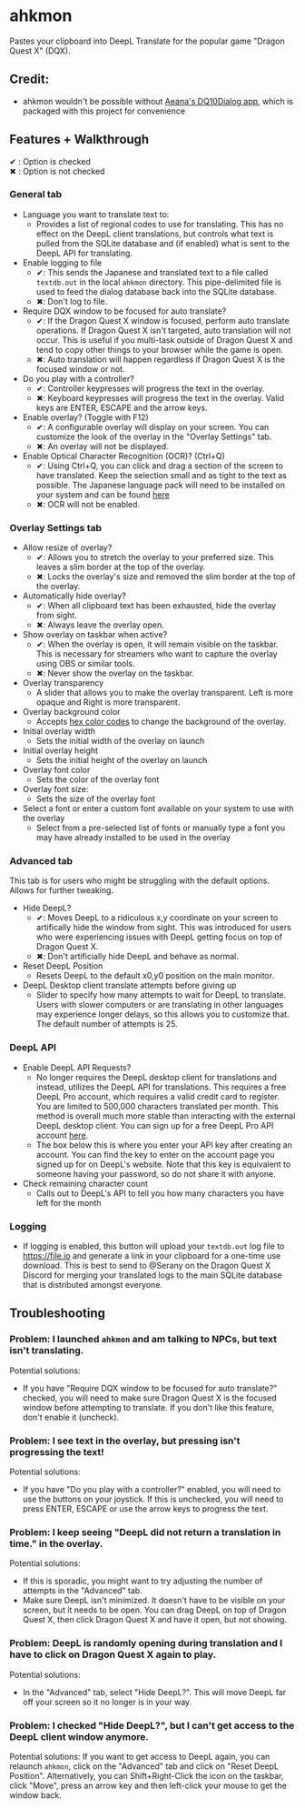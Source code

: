 # ahkmon
Pastes your clipboard into DeepL Translate for the popular game "Dragon Quest X" (DQX).

## Credit:
- ahkmon wouldn't be possible without [Aeana's DQ10Dialog app](https://www.woodus.com/forums/topic/34653-dq10-dialog-monitor/?tab=comments#comment-538328), which is packaged with this project for convenience

## Features + Walkthrough

✔ : Option is checked <br>
✖ : Option is not checked

### General tab
- Language you want to translate text to:
  - Provides a list of regional codes to use for translating. This has no effect on the DeepL client translations, but controls what text is pulled from the SQLite database and (if enabled) what is sent to the DeepL API for translating.
- Enable logging to file
  - ✔: This sends the Japanese and translated text to a file called `textdb.out` in the local `ahkmon` directory. This pipe-delimited file is used to feed the dialog database back into the SQLite database.
  - ✖: Don't log to file.
- Require DQX window to be focused for auto translate?
  - ✔: If the Dragon Quest X window is focused, perform auto translate operations. If Dragon Quest X isn't targeted, auto translation will not occur. This is useful if you multi-task outside of Dragon Quest X and tend to copy other things to your browser while the game is open.
  - ✖: Auto translation will happen regardless if Dragon Quest X is the focused window or not.
- Do you play with a controller?
  - ✔: Controller keypresses will progress the text in the overlay.
  - ✖: Keyboard keypresses will progress the text in the overlay. Valid keys are ENTER, ESCAPE and the arrow keys.
- Enable overlay? (Toggle with F12)
  - ✔: A configurable overlay will display on your screen. You can customize the look of the overlay in the "Overlay Settings" tab.
  - ✖: An overlay will not be displayed.
- Enable Optical Character Recognition (OCR)? (Ctrl+Q)
  - ✔: Using Ctrl+Q, you can click and drag a section of the screen to have translated. Keep the selection small and as tight to the text as possible. The Japanese language pack will need to be installed on your system and can be found [here](https://www.microsoft.com/store/productId/9N1W692FV4S1)
  - ✖: OCR will not be enabled.

### Overlay Settings tab

- Allow resize of overlay?
  - ✔: Allows you to stretch the overlay to your preferred size. This leaves a slim border at the top of the overlay.
  - ✖: Locks the overlay's size and removed the slim border at the top of the overlay.
- Automatically hide overlay?
  - ✔: When all clipboard text has been exhausted, hide the overlay from sight.
  - ✖: Always leave the overlay open.
- Show overlay on taskbar when active?
  - ✔: When the overlay is open, it will remain visible on the taskbar. This is necessary for streamers who want to capture the overlay using OBS or similar tools.
  - ✖: Never show the overlay on the taskbar.
- Overlay transparency
  - A slider that allows you to make the overlay transparent. Left is more opaque and Right is more transparent.
- Overlay background color
  - Accepts [hex color codes](https://www.color-hex.com/) to change the background of the overlay.
- Initial overlay width
  - Sets the initial width of the overlay on launch
- Initial overlay height
  - Sets the initial height of the overlay on launch
- Overlay font color
  - Sets the color of the overlay font
- Overlay font size:
  - Sets the size of the overlay font
- Select a font or enter a custom font available on your system to use with the overlay
  - Select from a pre-selected list of fonts or manually type a font you may have already installed to be used in the overlay

### Advanced tab

This tab is for users who might be struggling with the default options. Allows for further tweaking.

- Hide DeepL?
  - ✔: Moves DeepL to a ridiculous x,y coordinate on your screen to artifically hide the window from sight. This was introduced for users who were experiencing issues with DeepL getting focus on top of Dragon Quest X.
  - ✖: Don't artificially hide DeepL and behave as normal.
 - Reset DeepL Position
   - Resets DeepL to the default x0,y0 position on the main monitor.
 - DeepL Desktop client translate attempts before giving up
   - Slider to specify how many attempts to wait for DeepL to translate. Users with slower computers or are translating in other languages may experience longer delays, so this allows you to customize that. The default number of attempts is 25.

### DeepL API

- Enable DeepL API Requests?
  - No longer requires the DeepL desktop client for translations and instead, utilizes the DeepL API for translations. This requires a free DeepL Pro account, which requires a valid credit card to register. You are limited to 500,000 characters translated per month. This method is overall much more stable than interacting with the external DeepL desktop client. You can sign up for a free DeepL Pro API account [here](https://www.deepl.com/pro#developer).
  - The box below this is where you enter your API key after creating an account. You can find the key to enter on the account page you signed up for on DeepL's website. Note that this key is equivalent to someone having your password, so do not share it with anyone.
- Check remaining character count
  - Calls out to DeepL's API to tell you how many characters you have left for the month

### Logging

- If logging is enabled, this button will upload your `textdb.out` log file to https://file.io and generate a link in your clipboard for a one-time use download. This is best to send to @Serany on the Dragon Quest X Discord for merging your translated logs to the main SQLite database that is distributed amongst everyone.

## Troubleshooting

### Problem: I launched `ahkmon` and am talking to NPCs, but text isn't translating.

Potential solutions:
- If you have "Require DQX window to be focused for auto translate?" checked, you will need to make sure Dragon Quest X is the focused window before attempting to translate. If you don't like this feature, don't enable it (uncheck).

### Problem: I see text in the overlay, but pressing <enter key here> isn't progressing the text!
  
Potential solutions:
- If you have "Do you play with a controller?" enabled, you will need to use the buttons on your joystick. If this is unchecked, you will need to press ENTER, ESCAPE or use the arrow keys to progress the text.

### Problem: I keep seeing "DeepL did not return a translation in time." in the overlay.

Potential solutions:
- If this is sporadic, you might want to try adjusting the number of attempts in the "Advanced" tab.
- Make sure DeepL isn't minimized. It doesn't have to be visible on your screen, but it needs to be open. You can drag DeepL on top of Dragon Quest X, then click Dragon Quest X and have it open, but not showing.

### Problem: DeepL is randomly opening during translation and I have to click on Dragon Quest X again to play.

Potential solutions:
- In the "Advanced" tab, select "Hide DeepL?". This will move DeepL far off your screen so it no longer is in your way. 

### Problem: I checked "Hide DeepL?", but I can't get access to the DeepL client window anymore.

Potential solutions:
If you want to get access to DeepL again, you can relaunch `ahkmon`, click on the "Advanced" tab and click on "Reset DeepL Position". Alternatively, you can Shift+Right-Click the icon on the taskbar, click "Move", press an arrow key and then left-click your mouse to get the window back. 
